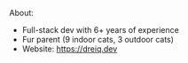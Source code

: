 About:
- Full-stack dev with 6+ years of experience
- Fur parent (9 indoor cats, 3 outdoor cats)
- Website: https://dreiq.dev
